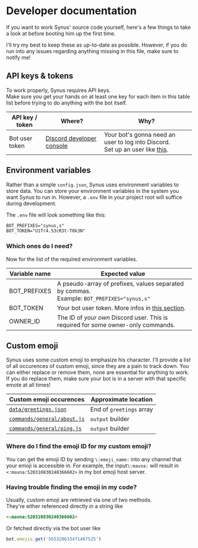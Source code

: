 # Developer documentation

If you want to work Synus' source code yourself, here's a few things to take a look at before
booting him up the first time.

I'll try my best to keep these as up-to-date as possible. However, if you do run into any issues
regarding anything missing in this file, make sure to notify me!



## API keys & tokens

To work properly, Synus requires API keys.  
Make sure you get your hands on at least one key for each item in this table list before trying
to do anything with the bot itself.

| API key / token | Where?                                                                       | Why?                                                                                                                                                                |
|-----------------|------------------------------------------------------------------------------|---------------------------------------------------------------------------------------------------------------------------------------------------------------------|
| Bot user token  | [Discord developer console](https://discordapp.com/developers/applications/) | Your bot's gonna need an user to log into Discord.<br>Set up an user like [this](https://discordjs.guide/preparations/setting-up-a-bot-application.html).||are neat |



## Environment variables

Rather than a simple `config.json`, Synus uses environment variables to store data. You can store
your environment variables in the system you want Synus to run in. However, a `.env` file in your
project root will suffice during development.

The `.env` file will look something like this:
```md
BOT_PREFIXES="synus,s"
BOT_TOKEN="U1Tr4.53cR3t-T0k3N"
```

### Which ones do I need?

Now for the list of the required environment variables.

| Variable name | Expected value                                                                                 |
|---------------|------------------------------------------------------------------------------------------------|
| BOT_PREFIXES  | A pseudo-array of prefixes, values separated by commas. <br> Example: `BOT_PREFIXES="synus,s"` |
| BOT_TOKEN     | Your bot user token. More infos in [this section](#API-keys-&-tokens).                         |
| OWNER_ID      | The ID of *your own* Discord user. This is required for some owner-only commands.              |



## Custom emoji

Synus uses some custom emoji to emphasize his character. I'll provide a list of all occurences of
custom emoji, since they are a pain to track down. You can either replace or remove them, none
are essential for anything to work. If you do replace them, make sure your bot is in a server
with that specific emote at all times!

| Custom emoji occurences                                     | Approximate location     |
|-------------------------------------------------------------|--------------------------|
| [`data/greetings.json`](../data/greetings.json)             | End of `greetings` array |
| [`commands/general/about.js`](../commands/general/about.js) | `output` builder         |
| [`commands/general/ping.js`](../commands/general/ping.js)   | `output` builder         |

### Where do I find the emoji ID for my custom emoji?

You can get the emoji ID by sending `\:emoji_name:` into any channel that your emoji is accessible
in. For example, the input`\:mavna:` will result in `<:mavna:520310830240366602>` in my bot emoji
host server.

### Having trouble finding the emoji in my code?

Usually, custom emoji are retrieved via one of two methods.<br>
They're either referenced directly in a string like
```md
<:mavna:520310830240366602>
```

Or fetched directly via the bot user like
```js
bot.emojis.get('565320633471467525')
```